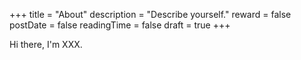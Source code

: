+++
title = "About"
description = "Describe yourself."
reward = false
postDate = false
readingTime = false
draft = true
+++

Hi there, I'm XXX.

